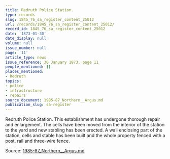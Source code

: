 ```yaml
---
title: Redruth Police Station.
type: records
slug: 1845_76_sa_register_content_25012
url: /records/1845_76_sa_register_content_25012/
record_id: 1845_76_sa_register_content_25012
date: '1873-01-30'
date_display: null
volume: null
issue_number: null
page: '11'
article_type: news
issue_reference: 30 January 1873, page 11
people_mentioned: []
places_mentioned:
- Redruth
topics:
- police
- infrastructure
- repairs
source_document: 1985-87_Northern__Argus.md
publication_slug: sa-register
---
```


Redruth Police Station.  This establishment has undergone thorough repair and enlargement.  The cells have been moved from the interior of the station to the yard and new stabling has been erected.  A wall enclosing part of the station, cells and stable has been built and the whole property fenced with a post, rail and three-wire fence.

Source: [1985-87_Northern__Argus.md](/downloads/markdown/1985-87_Northern__Argus.md)
